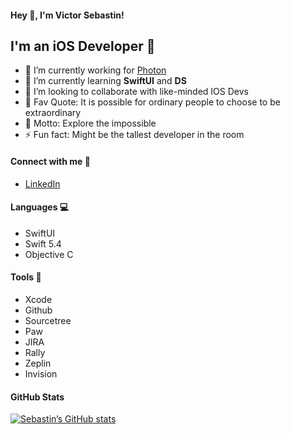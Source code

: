 #### Hey 👋, I'm Victor Sebastin!

## I'm an iOS Developer  


- 🔭 I’m currently working for [Photon](https://www.photon.in/)
- 🌱 I’m currently learning **SwiftUI** and **DS**
- 👯 I’m looking to collaborate with like-minded IOS Devs
- :speech_balloon: Fav Quote: It is possible for ordinary people to choose to be extraordinary
- :bookmark: Motto: Explore the impossible
- ⚡ Fun fact: Might be the tallest developer in the room

#### Connect with me :raising_hand:
* [LinkedIn](https://www.linkedin.com/in/victorsebastiana/)


#### Languages :computer:
* SwiftUI
* Swift 5.4
* Objective C

#### Tools :hammer:
* Xcode
* Github
* Sourcetree
* Paw
* JIRA
* Rally
* Zeplin
* Invision

#### GitHub Stats
[![Sebastin’s GitHub stats](https://github-readme-stats.vercel.app/api?username=iSebastin&&show_icons=true&border_radius=15&hide_border=true&theme=vue)](https://github.com/iSebastin/github-readme-stats)
